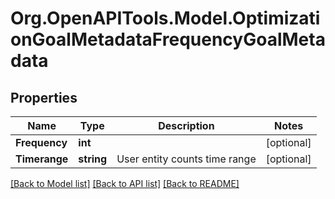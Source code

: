 # Org.OpenAPITools.Model.OptimizationGoalMetadataFrequencyGoalMetadata

## Properties

Name | Type | Description | Notes
------------ | ------------- | ------------- | -------------
**Frequency** | **int** |  | [optional] 
**Timerange** | **string** | User entity counts time range | [optional] 

[[Back to Model list]](../README.md#documentation-for-models) [[Back to API list]](../README.md#documentation-for-api-endpoints) [[Back to README]](../README.md)

